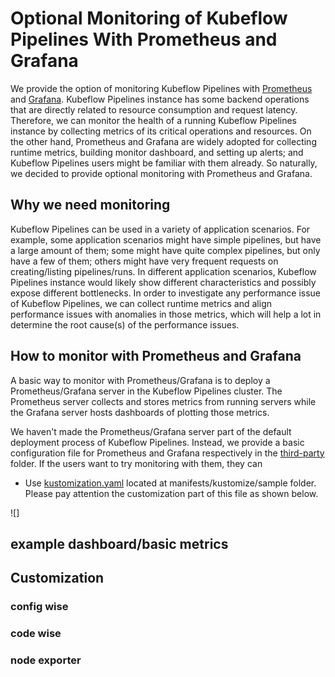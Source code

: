 # Optional Monitoring of Kubeflow Pipelines With Prometheus and Grafana

We provide the option of monitoring Kubeflow Pipelines with [Prometheus](https://prometheus.io/) and [Grafana](https://grafana.com/). Kubeflow Pipelines instance has some backend operations that are directly related to resource consumption and request latency. Therefore, we can monitor the health of a running Kubeflow Pipelines instance by collecting metrics of its critical operations and resources. On the other hand, Prometheus and Grafana are widely adopted for collecting runtime metrics, building monitor dashboard, and setting up alerts; and Kubeflow Pipelines users might be familiar with them already. So naturally, we decided to provide optional monitoring with Prometheus and Grafana.

## Why we need monitoring

Kubeflow Pipelines can be used in a variety of application scenarios. For example, some application scenarios might have simple pipelines, but have a large amount of them; some might have quite complex pipelines, but only have a few of them; others might have very frequent requests on creating/listing pipelines/runs. In different application scenarios, Kubeflow Pipelines instance would likely show different characteristics and possibly expose different bottlenecks. In order to investigate any performance issue of Kubeflow Pipelines, we can collect runtime metrics and align performance issues with anomalies in those metrics, which will help a lot in determine the root cause(s) of the performance issues.

## How to monitor with Prometheus and Grafana

A basic way to monitor with Prometheus/Grafana is to deploy a Prometheus/Grafana server in the Kubeflow Pipelines cluster. The Prometheus server collects and stores metrics from running servers while the Grafana server hosts dashboards of plotting those metrics.

We haven't made the Prometheus/Grafana server part of the default deployment process of Kubeflow Pipelines. Instead, we provide a basic configuration file for Prometheus and Grafana respectively in the [third-party](https://github.com/kubeflow/pipelines/tree/master/manifests/kustomize/third-party) folder. If the users want to try monitoring with them, they can

- Use [kustomization.yaml](https://github.com/kubeflow/pipelines/blob/master/manifests/kustomize/sample/kustomization.yaml) located at manifests/kustomize/sample folder. Please pay attention the customization part of this file as shown below.

![]



## example dashboard/basic metrics

## Customization

### config wise

### code wise

### node exporter
